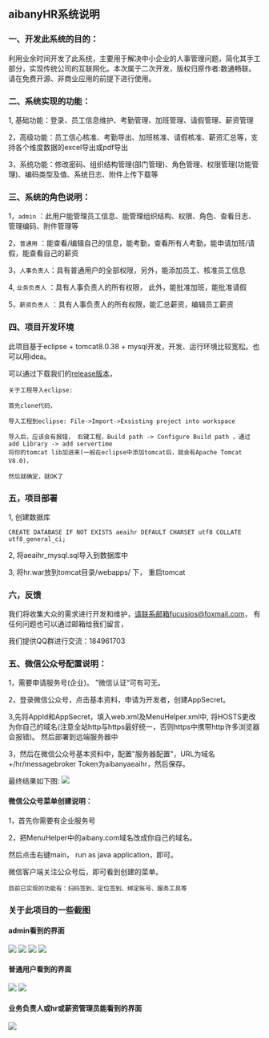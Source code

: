 ## aibanyHR系统说明
### 一、开发此系统的目的：

利用业余时间开发了此系统，主要用于解决中小企业的人事管理问题，简化其手工部分，实现传统公司的互联网化。本次属于二次开发，版权归原作者:数通畅联。请在免费开源、非商业应用的前提下进行使用。

### 二、系统实现的功能：

1, 基础功能：登录、员工信息维护、考勤管理、加班管理、请假管理、薪资管理

2，高级功能：员工信心核准、考勤导出、加班核准、请假核准、薪资汇总等，支持各个维度数据的excel导出或pdf导出

3，系统功能：修改密码、组织结构管理(部门管理)、角色管理、权限管理(功能管理)、编码类型及值、系统日志、附件上传下载等

### 三、系统的角色说明：

1，`admin` ：此用户能管理员工信息、能管理组织结构、权限、角色、查看日志、管理编码、附件管理等

2，`普通用` ：能查看/编辑自己的信息，能考勤，查看所有人考勤，能申请加班/请假，能查看自己的薪资

3，`人事负责人`：具有普通用户的全部权限，另外，能添加员工、核准员工信息

4, `业务负责人` ：具有人事负责人的所有权限， 此外，能批准加班，能批准请假

5，`薪资负责人` ：具有人事负责人的所有权限，能汇总薪资，编辑员工薪资

### 四、项目开发环境

此项目基于eclipse + tomcat8.0.38 + mysql开发，开发、运行环境比较宽松。也可以用idea。

可以通过下载我们的[release版本](https://img.aibany.com:8090/release/)， 
```
关于工程导入eclipse:
 
首先clone代码， 

导入工程到eclipse: File->Import->Exsisting project into workspace

导入后，应该会有报错， 右键工程，Build path -> Configure Build path ，通过add Library -> add servertime
将你的tomcat lib加进来(一般在eclipse中添加tomcat后，就会有Apache Tomcat V8.0)， 

然后就确定，就OK了
```

### 五，项目部署

1, 创建数据库

```
CREATE DATABASE IF NOT EXISTS aeaihr DEFAULT CHARSET utf8 COLLATE utf8_general_ci;

```
2, 将aeaihr_mysql.sql导入到数据库中

3, 将hr.war放到tomcat目录/webapps/ 下， 重启tomcat

### 六，反馈

我们将收集大众的需求进行开发和维护，请联系邮箱fucusios@foxmail.com， 有任何问题也可以通过邮箱给我们留言，

我们提供QQ群进行交流：184961703

### 五、微信公众号配置说明：

1，需要申请服务号(企业)。 ”微信认证“可有可无。

2，登录微信公众号，点击基本资料，申请为开发者，创建AppSecret。

3,先将AppId和AppSecret，填入web.xml及MenuHelper.xml中, 将HOSTS更改为你自己的域名(注意全站http与https最好统一，否则https中携带http许多浏览器会报错)。 然后部署到远端服务器中

3，然后在微信公众号基本资料中，配置"服务器配置"，URL为域名+/hr/messagebroker Token为aibanyaeaihr，然后保存。

最终结果如下图:
<img src="readme/wx_01.png"/>

#### 微信公众号菜单创建说明：

1，首先你需要有企业服务号

2，把MenuHelper中的aibany.com域名改成你自己的域名。

然后点击右键main， run as java application，即可。

微信客户端关注公众号后，即可看到创建的菜单。

` 目前已实现的功能有：扫码签到、定位签到、绑定账号、服务工具等 `

### 关于此项目的一些截图

#### admin看到的界面

<img src="readme/hr_01.png"/>

<img src="readme/hr_02.png"/>

<img src="readme/hr_03.png"/>

<img src="readme/hr_04.png"/>

#### 普通用户看到的界面

<img src="readme/hr_05.png"/>

<img src="readme/hr_06.png"/>

#### 业务负责人或hr或薪资管理员能看到的界面

<img src="readme/hr_07.png"/>



